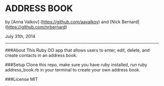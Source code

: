 ADDRESS BOOK
=========================

by [Anna Valkov] (https://github.com/aavalkov) and [Nick Bernard] (https://github.com/nrbernard)

July 31th, 2014
__________________

###About
This Ruby OO app that allows users to enter, edit, delete, and create contacts in an address book.

###Setup
Clone this repo, make sure you have ruby installed, run ruby address_book.rb in your terminal to create your own address book.

###License
MIT
